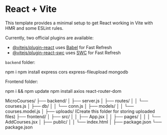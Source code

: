 # React + Vite

This template provides a minimal setup to get React working in Vite with HMR and some ESLint rules.

Currently, two official plugins are available:

- [@vitejs/plugin-react](https://github.com/vitejs/vite-plugin-react/blob/main/packages/plugin-react/README.md) uses [Babel](https://babeljs.io/) for Fast Refresh
- [@vitejs/plugin-react-swc](https://github.com/vitejs/vite-plugin-react-swc) uses [SWC](https://swc.rs/) for Fast Refresh

`backend` folder:

npm i
npm install express cors express-fileupload mongodb

Frontend folder:

npm i && npm update
npm install axios react-router-dom


MicroCourses/
├── backend/
│   ├── server.js
│   ├── routes/
│   │   └── courses.js
│   ├── db/
│   │   └── conn.js
│   ├── models/
│   │   └── courses.model.js
│   ├── uploads/   (Create this folder for storing uploaded files)
├── frontend/
│   ├── src/
│   │   ├── App.jsx
│   │   ├── pages/
│   │   │   └── AddCourses.jsx
│   ├── public/
│   │   └── index.html
│   ├── package.json
└── package.json
